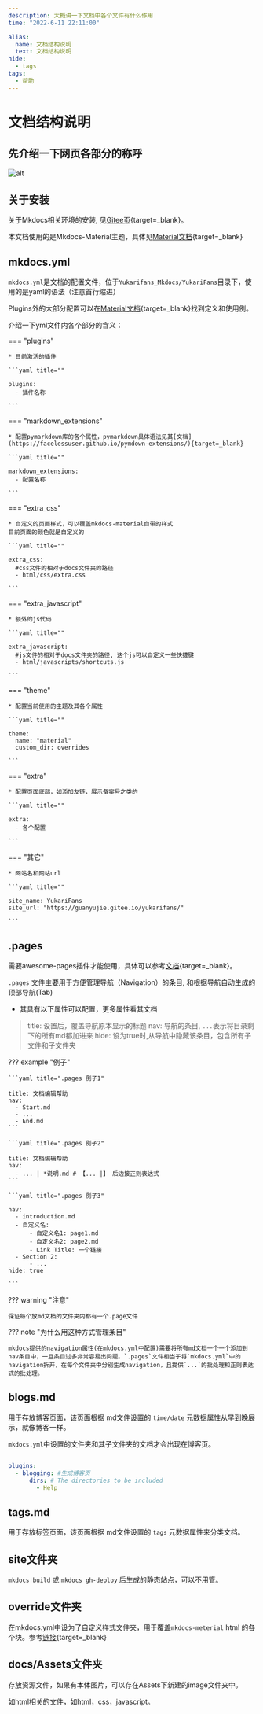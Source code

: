 ```yaml
---
description: 大概讲一下文档中各个文件有什么作用
time: "2022-6-11 22:11:00"

alias: 
  name: 文档结构说明
  text: 文档结构说明
hide:
  - tags
tags:
  - 帮助
---
```


# 文档结构说明

## **先介绍一下网页各部分的称呼**

![alt](https://s2.loli.net/2022/06/11/dXePAUpjW8nDwHk.jpg)

## **关于安装**

关于Mkdocs相关环境的安装, 见[Gitee页](https://gitee.com/guanyujie/YukariFans){target=_blank}。

本文档使用的是Mkdocs-Material主题，具体见[Material文档](https://squidfunk.github.io/mkdocs-material/){target=_blank}

## **mkdocs.yml**

`mkdocs.yml`是文档的配置文件，位于`Yukarifans_Mkdocs/YukariFans`目录下，使用的是yaml的语法（注意首行缩进）

Plugins外的大部分配置可以在[Material文档](https://squidfunk.github.io/mkdocs-material/){target=_blank}找到定义和使用例。

介绍一下yml文件内各个部分的含义：

=== "plugins"

    * 目前激活的插件

    ```yaml title=""

    plugins:
      - 插件名称

    ```

=== "markdown_extensions"

    * 配置pymarkdown库的各个属性，pymarkdown具体语法见其[文档](https://facelessuser.github.io/pymdown-extensions/){target=_blank}

    ```yaml title=""

    markdown_extensions:
      - 配置名称

    ```

=== "extra_css"

    * 自定义的页面样式，可以覆盖mkdocs-material自带的样式
    目前页面的颜色就是自定义的

    ```yaml title=""

    extra_css:
      #css文件的相对于docs文件夹的路径
      - html/css/extra.css

    ```

=== "extra_javascript"

    * 额外的js代码

    ```yaml title=""

    extra_javascript:
      #js文件的相对于docs文件夹的路径, 这个js可以自定义一些快捷键
      - html/javascripts/shortcuts.js

    ```

=== "theme"

    * 配置当前使用的主题及其各个属性

    ```yaml title=""

    theme:
      name: "material"
      custom_dir: overrides

    ```

=== "extra"

    * 配置页面底部，如添加友链，展示备案号之类的

    ```yaml title=""

    extra:
      - 各个配置

    ```

=== "其它"

    * 网站名和网站url

    ```yaml title=""

    site_name: YukariFans
    site_url: "https://guanyujie.gitee.io/yukarifans/"

    ```

## **.pages**

需要awesome-pages插件才能使用，具体可以参考[文档](https://github.com/lukasgeiter/mkdocs-awesome-pages-plugin){target=_blank}。

`.pages` 文件主要用于方便管理导航（Navigation）的条目, 和根据导航自动生成的顶部导航(Tab)

* 其具有以下属性可以配置，更多属性看其文档

>title: 设置后，覆盖导航原本显示的标题
>nav: 导航的条目, `...`表示将目录剩下的所有md都加进来
>hide: 设为true时,从导航中隐藏该条目，包含所有子文件和子文件夹

??? example "例子"

    ```yaml title=".pages 例子1"

    title: 文档编辑帮助
    nav:
      - Start.md
      - ...
      - End.md
    ```

    ```yaml title=".pages 例子2"

    title: 文档编辑帮助
    nav:
      - ... | *说明.md # 【... |】 后边接正则表达式
    ```

    ```yaml title=".pages 例子3"

    nav:
      - introduction.md
      - 自定义名:
          - 自定义名1: page1.md
          - 自定义名2: page2.md
          - Link Title: 一个链接
      - Section 2:
          - ...
    hide: true

    ```

??? warning "注意"

    保证每个放md文档的文件夹内都有一个.page文件

??? note "为什么用这种方式管理条目"

    mkdocs提供的navigation属性(在mkdocs.yml中配置)需要将所有md文档一个一个添加到nav条目中，一旦条目过多非常容易出问题。`.pages`文件相当于将`mkdocs.yml`中的navigation拆开，在每个文件夹中分别生成navigation，且提供`...`的批处理和正则表达式的批处理。

## **blogs.md**

用于存放博客页面，该页面根据 md文件设置的 `time/date` 元数据属性从早到晚展示，就像博客一样。

`mkdocs.yml`中设置的文件夹和其子文件夹的文档才会出现在博客页。

```yaml title=""

plugins:
  - blogging: #生成博客页
      dirs: # The directories to be included
        - Help

```

## **tags.md**

用于存放标签页面，该页面根据 md文件设置的 `tags` 元数据属性来分类文档。

## site文件夹

`mkdocs build` 或 `mkdocs gh-deploy` 后生成的静态站点，可以不用管。

## override文件夹

在mkdocs.yml中设为了自定义样式文件夹，用于覆盖`mkdocs-meterial` html 的各个块。参考[链接](https://squidfunk.github.io/mkdocs-material/customization/?h=override#overriding-blocks){target=_blank}

## **docs/Assets文件夹**

存放资源文件，如果有本体图片，可以存在Assets下新建的image文件夹中。

如html相关的文件，如html，css，javascript。
